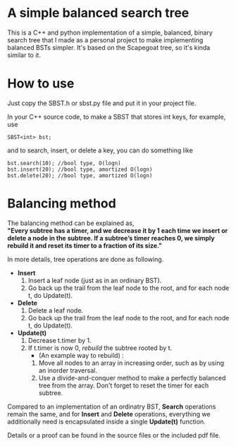 A simple balanced search tree
=============

This is a C++ and python implementation of a simple, balanced, binary search tree that I made as a personal project to make implementing balanced BSTs simpler. It's based on the Scapegoat tree, so it's kinda similar to it.

# How to use
Just copy the SBST.h or sbst.py file and put it in your project file.

In your C++ source code, to make a SBST that stores int keys, for example, use
```
SBST<int> bst;
```
and to search, insert, or delete a key, you can do something like
```
bst.search(10); //bool type, O(logn)
bst.insert(20); //bool type, amortized O(logn)
bst.delete(20); //bool type, amortized O(logn)
```

# Balancing method
The balancing method can be explained as, <br/>
**"Every subtree has a timer, and we decrease it by 1 each time we insert or delete a node in the subtree. If a subtree’s timer reaches 0, we simply rebuild it and reset its timer to a fraction of its size."**


In more details, tree operations are done as following.
- **Insert**
  1. Insert a leaf node (just as in an ordinary BST).
  2. Go back up the trail from the leaf node to the root, and for each node t, do Update(t).
- **Delete**
    1. Delete a leaf node.
    2. Go back up the trail from the leaf node to the root, and for each node t, do Update(t).
- **Update(t)**
    1. Decrease t.timer by 1.
    2. If t.timer is now 0, *rebuild* the subtree rooted by t.
        - (An example way to rebuild) :
        1. Move all nodes to an array in increasing order, such as by using an inorder traversal.
        2. Use a divide-and-conquer method to make a perfectly balanced tree from the array. Don't forget to reset the timer for each subtree.
  
Compared to an implementation of an ordinatry BST, <strong>Search</strong> operations remain the same, and for **Insert** and **Delete** operations, everything we additionally need is encapsulated inside a single **Update(t)** function.
  
Details or a proof can be found in the source files or the included pdf file.

